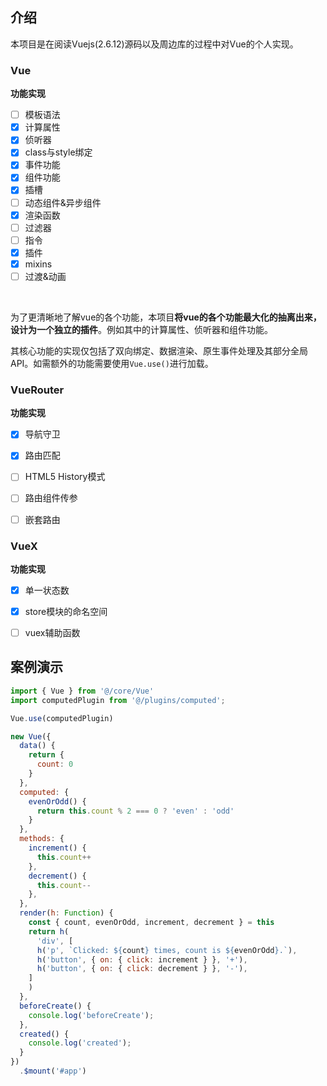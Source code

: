 ## 介绍
本项目是在阅读Vuejs(2.6.12)源码以及周边库的过程中对Vue的个人实现。



### Vue

**功能实现**

- [ ] 模板语法
- [x] 计算属性
- [x] 侦听器
- [x] class与style绑定
- [x] 事件功能
- [x] 组件功能
- [x] 插槽
- [ ] 动态组件&异步组件
- [x] 渲染函数
- [ ] 过滤器
- [ ] 指令
- [x] 插件
- [x] mixins
- [ ] 过渡&动画

<br/>

为了更清晰地了解vue的各个功能，本项目**将vue的各个功能最大化的抽离出来，设计为一个独立的插件**。例如其中的计算属性、侦听器和组件功能。

其核心功能的实现仅包括了双向绑定、数据渲染、原生事件处理及其部分全局API。如需额外的功能需要使用`Vue.use()`进行加载。



### VueRouter

**功能实现**

- [x] 导航守卫
- [X] 路由匹配
- [ ] HTML5 History模式
- [ ] 路由组件传参
- [ ] 嵌套路由



### VueX

**功能实现**

- [x] 单一状态数
- [x] store模块的命名空间
- [ ] vuex辅助函数



## 案例演示

```js
import { Vue } from '@/core/Vue'
import computedPlugin from '@/plugins/computed';

Vue.use(computedPlugin)

new Vue({
  data() {
    return {
      count: 0
    }
  },
  computed: {
    evenOrOdd() {
      return this.count % 2 === 0 ? 'even' : 'odd'
    }
  },
  methods: {
    increment() {
      this.count++
    },
    decrement() {
      this.count--
    },
  },
  render(h: Function) {
    const { count, evenOrOdd, increment, decrement } = this
    return h(
      'div', [
      h('p', `Clicked: ${count} times, count is ${evenOrOdd}.`),
      h('button', { on: { click: increment } }, '+'),
      h('button', { on: { click: decrement } }, '-'),
    ]
    )
  },
  beforeCreate() {
    console.log('beforeCreate');
  },
  created() {
    console.log('created');
  }
})
  .$mount('#app')

```

